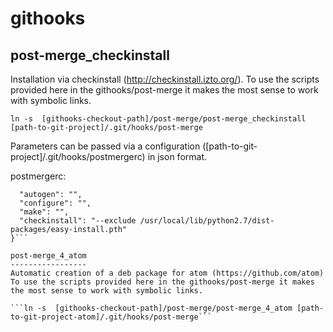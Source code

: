 githooks
========

post-merge_checkinstall
-----------------------
Installation via checkinstall (http://checkinstall.izto.org/).
To use the scripts provided here in the githooks/post-merge it makes the most sense to work with symbolic links.

```ln -s  [githooks-checkout-path]/post-merge/post-merge_checkinstall [path-to-git-project]/.git/hooks/post-merge```

Parameters can be passed via a configuration ([path-to-git-project]/.git/hooks/postmergerc) in json format.

postmergerc:

```{
  "autogen": "",
  "configure": "",
  "make": "",
  "checkinstall": "--exclude /usr/local/lib/python2.7/dist-packages/easy-install.pth"
}```

post-merge_4_atom
-----------------
Automatic creation of a deb package for atom (https://github.com/atom)
To use the scripts provided here in the githooks/post-merge it makes the most sense to work with symbolic links.

```ln -s  [githooks-checkout-path]/post-merge/post-merge_4_atom [path-to-git-project-atom]/.git/hooks/post-merge```
